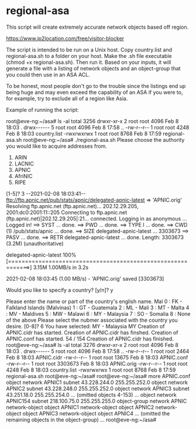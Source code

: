 regional-asa
============

This script will create extremely accurate network objects based off region.

https://www.ip2location.com/free/visitor-blocker

The script is intended to be run on a Unix host. Copy country.list and regional-asa.sh to a folder on your host. Make the .sh file executable (chmod +x regional-asa.sh). Then run it. Based on your inputs, it will generate a file with a listing of network objects and an object-group that you could then use in an ASA ACL.

To be honest, most people don't go to the trouble since the listings end up being huge and may even exceed the capability of an ASA if you were to, for example, try to exclude all of a region like Asia.

Example of running the script:

root@eve-ng:~/asa# ls -al
total 3256
drwxr-xr-x 2 root root    4096 Feb  8 18:03 .
drwx------ 5 root root    4096 Feb  8 17:58 ..
-rw-r--r-- 1 root root    4248 Feb  8 18:03 country.list
-rwxrwxrwx 1 root root    8768 Feb  8 17:59 regional-asa.sh
root@eve-ng:~/asa# ./regional-asa.sh
Please choose the authority you would like to acquire addresses from.
1. ARIN
2. LACNIC
3. APNIC
4. AfriNIC
5. RIPE
 
[1-5]? 3
--2021-02-08 18:03:41--  ftp://ftp.apnic.net/pub/stats/apnic/delegated-apnic-latest
           => 'APNIC.orig'
Resolving ftp.apnic.net (ftp.apnic.net)... 202.12.29.205, 2001:dc0:2001:11::205
Connecting to ftp.apnic.net (ftp.apnic.net)|202.12.29.205|:21... connected.
Logging in as anonymous ... Logged in!
==> SYST ... done.    ==> PWD ... done.
==> TYPE I ... done.  ==> CWD (1) /pub/stats/apnic ... done.
==> SIZE delegated-apnic-latest ... 3303673
==> PASV ... done.    ==> RETR delegated-apnic-latest ... done.
Length: 3303673 (3.2M) (unauthoritative)

delegated-apnic-latest            100%[============================================================>]   3.15M  1.00MB/s    in 3.2s    

2021-02-08 18:03:45 (1.00 MB/s) - 'APNIC.orig' saved [3303673]


Would you like to specify a country?
[y/n]? y

Please enter the name or part of the country's english name. Mal
0  :  FK - Falkland Islands (Malvinas)
1  :  GT - Guatemala
2  :  ML - Mali
3  :  MT - Malta
4  :  MV - Maldives
5  :  MW - Malawi
6  :  MY - Malaysia
7  :  SO - Somalia
8  :  None of the above
Please select the nubmer associated with the country you desire.
[0-8]? 6
You have selected:  MY - Malaysia
MY
Creation of APNIC.cidr has started.
Creation of APNIC.cidr has finshed.
Creation of APNIC.conf has started.
 54 / 154 
Creation of APNIC.cidr has finished.
root@eve-ng:~/asa# ls -al
total 3276
drwxr-xr-x 2 root root    4096 Feb  8 18:03 .
drwx------ 5 root root    4096 Feb  8 17:58 ..
-rw-r--r-- 1 root root    2464 Feb  8 18:03 APNIC.cidr
-rw-r--r-- 1 root root   13675 Feb  8 18:03 APNIC.conf
-rw-r--r-- 1 root root 3303673 Feb  8 18:03 APNIC.orig
-rw-r--r-- 1 root root    4248 Feb  8 18:03 country.list
-rwxrwxrwx 1 root root    8768 Feb  8 17:59 regional-asa.sh
root@eve-ng:~/asa# 
root@eve-ng:~/asa# more APNIC.conf
object network APNIC1
subnet 43.228.244.0 255.255.252.0
object network APNIC2
subnet 43.228.248.0 255.255.252.0
object network APNIC3
subnet 43.251.18.0 255.255.254.0
...
(omitted objects 4-153)
...
object network APNIC154
subnet 218.100.75.0 255.255.255.0
object-group network APNIC
network-object object APNIC1
network-object object APNIC2
network-object object APNIC3
network-object object APNIC4
...
(omitted the remaining objects in the object-group)
...
root@eve-ng:~/asa#

